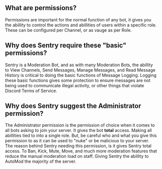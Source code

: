 ## What are permissions?
Permissions are important for the normal function of any bot, it gives you the abillity to control the actions and abillities of users within a specific role. These can be configured per Channel, or as vauge as per Role.

## Why does Sentry require these "basic" permissions?
Sentry is a Moderation Bot, and as with many Moderation Bots, the abillity to View Channels, Send Messages, Manage Messages, and Read Message History is critical to doing the basic functions of Message Logging. Logging these basic functions gives some protection to ensure messages are not being used to communicate illegal activity, or other things that violate Discord Terms of Service.

## Why does Sentry suggest the Administrator permission?
The Administrator permission is the permission of choice when it comes to all bots asking to join your server. It gives the bot **total** access. Making all abillities tied to into a single role. But, be careful who and what you give this permission to as it can be used to "nuke" or be malicious to your server.
The reason behind Sentry needing this permission, is it gives Sentry total access. To Ban, Kick, Mute, Move, and much more moderation features that reduce the manual moderation load on staff. Giving Sentry the abillity to AutoMod the majority of the server.
